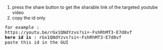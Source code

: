 1. press the share button to get the sharable link of the targeted youtube video
2. copy the id only <br>
<pre>for example : 
https://youtu.be/rGx1QNdYzvs?si=-FshRhMT3-E7d8vf
<b>here id is</b> : rGx1QNdYzvs?si=-FshRhMT3-E7d8vf
paste this id in the GUI</pre>
